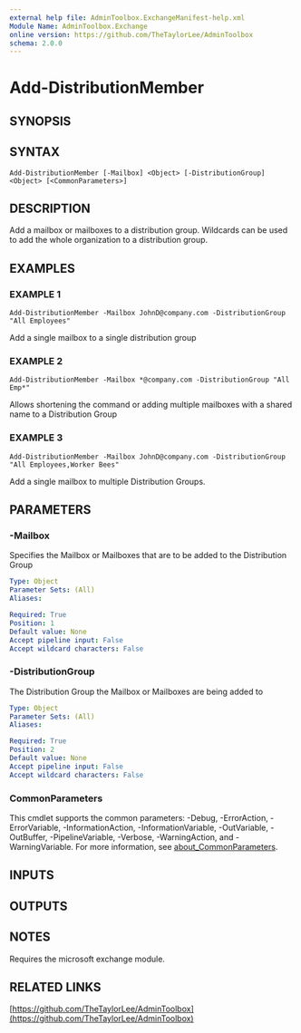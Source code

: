 ```yaml
---
external help file: AdminToolbox.ExchangeManifest-help.xml
Module Name: AdminToolbox.Exchange
online version: https://github.com/TheTaylorLee/AdminToolbox
schema: 2.0.0
---
```


# Add-DistributionMember

## SYNOPSIS

## SYNTAX

```
Add-DistributionMember [-Mailbox] <Object> [-DistributionGroup] <Object> [<CommonParameters>]
```

## DESCRIPTION
Add a mailbox or mailboxes to a distribution group.
Wildcards can be used to add the whole organization to a distribution group.

## EXAMPLES

### EXAMPLE 1
```
Add-DistributionMember -Mailbox JohnD@company.com -DistributionGroup "All Employees"
```

Add a single mailbox to a single distribution group

### EXAMPLE 2
```
Add-DistributionMember -Mailbox *@company.com -DistributionGroup "All Emp*"
```

Allows shortening the command or adding multiple mailboxes with a shared name to a Distribution Group

### EXAMPLE 3
```
Add-DistributionMember -Mailbox JohnD@company.com -DistributionGroup "All Employees,Worker Bees"
```

Add a single mailbox to multiple Distribution Groups.

## PARAMETERS

### -Mailbox
Specifies the Mailbox or Mailboxes that are to be added to the Distribution Group

```yaml
Type: Object
Parameter Sets: (All)
Aliases:

Required: True
Position: 1
Default value: None
Accept pipeline input: False
Accept wildcard characters: False
```

### -DistributionGroup
The Distribution Group the Mailbox or Mailboxes are being added to

```yaml
Type: Object
Parameter Sets: (All)
Aliases:

Required: True
Position: 2
Default value: None
Accept pipeline input: False
Accept wildcard characters: False
```

### CommonParameters
This cmdlet supports the common parameters: -Debug, -ErrorAction, -ErrorVariable, -InformationAction, -InformationVariable, -OutVariable, -OutBuffer, -PipelineVariable, -Verbose, -WarningAction, and -WarningVariable. For more information, see [about_CommonParameters](http://go.microsoft.com/fwlink/?LinkID=113216).

## INPUTS

## OUTPUTS

## NOTES
Requires the microsoft exchange module.

## RELATED LINKS

[https://github.com/TheTaylorLee/AdminToolbox](https://github.com/TheTaylorLee/AdminToolbox)

